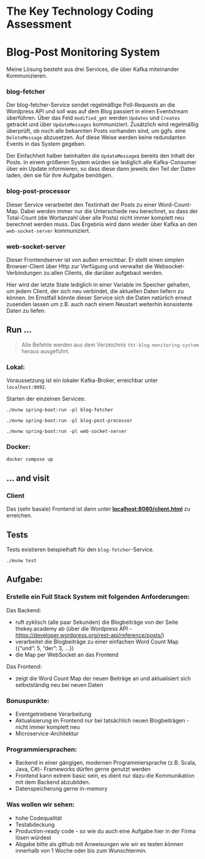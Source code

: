# The Key Technology Coding Assessment

# Blog-Post Monitoring System

Meine Lösung besteht aus drei Services, die über Kafka miteinander Kommunizieren.

### blog-fetcher
Der blog-fetcher-Service sendet regelmäßige Poll-Requests an die Wordpress API und soll was auf dem Blog passiert in einen Eventstream überführen.
Über das Feld `modified_gmt` werden `Updates` und `Creates` getrackt und über `UpdateMessages` kommuniziert.
Zusätzlich wird regelmäßig überprüft, ob noch alle bekannten Posts vorhanden sind, um ggfs. eine `DeleteMessage` abzusetzen.
Auf diese Weise werden keine redundanten Events in das System gegeben.

Der Einfachheit halber beinhalten die `UpdateMessage`s bereits den Inhalt der Posts. In einem größeren System würden sie lediglich alle Kafka-Consumer über ein Update informieren, so dass diese dann jeweils den Teil der Daten laden, den sie für ihre Aufgabe benötigen.

### blog-post-processor
Dieser Service verarbeitet den Textinhalt der Posts zu einer Word-Count-Map. Dabei werden immer nur die Unterschiede neu berechnet, so dass der Total-Count (die Wortanzahl über alle Posts) nicht immer komplett neu berechnet werden muss.
Das Ergebnis wird dann wieder über Kafka an den `web-socket-server` kommuniziert.

### web-socket-server
Dieser Frontendserver ist von außen erreichbar. Er stellt einen simplen Browser-Client über Http zur Verfügung und verwaltet die Websocket-Verbindungen zu allen Clients, die darüber aufgebaut werden.

Hier wird der letzte State lediglich in einer Variable im Speicher gehalten, um jedem Client, der sich neu verbindet, die aktuellen Daten liefern zu können. Im Ernstfall könnte dieser Service sich die Daten natürlich erneut zusenden lassen um z.B. auch nach einem Neustart weiterhin konsistente Daten zu liefen.

## Run ...

> Alle Befehle werden aus dem Verzeichnis `tkt-blog-monitoring-system` heraus ausgeführt.

### Lokal:
Voraussetzung ist ein lokaler Kafka-Broker, erreichbar unter `localhost:9092`.

Starten der einzelnen Services:

```./mvnw spring-boot:run -pl blog-fetcher```

```./mvnw spring-boot:run -pl blog-post-processor```

```./mvnw spring-boot:run -pl web-socket-server```

### Docker:

`docker compose up`

## ... and visit

### Client

Das (sehr basale) Frontend ist dann unter <b>[localhost:8080/client.html](localhost:8080/client.html)</b> zu erreichen.

## Tests

Tests existieren beispielhaft für den `blog-fetcher`-Service.

```./mvnw test```

## Aufgabe:

### Erstelle ein Full Stack System mit folgenden Anforderungen:

Das Backend:
- ruft zyklisch (alle paar Sekunden) die Blogbeiträge von der Seite thekey.academy ab (über die Wordpress API - https://developer.wordpress.org/rest-api/reference/posts/)
- verarbeitet die Blogbeiträge zu einer einfachen Word Count Map ({“und”: 5, “der”: 3, ...})
- die Map per WebSocket an das Frontend

Das Frontend:
- zeigt die Word Count Map der neuen Beiträge an und aktualisiert sich selbstständig neu bei neuen Daten

### Bonuspunkte:
- Eventgetriebene Verarbeitung
- Aktualisierung im Frontend nur bei tatsächlich neuen Blogbeiträgen - nicht immer komplett neu
- Microservice-Architektur

### Programmiersprachen:
- Backend in einer gängigen, modernen Programmiersprache (z.B. Scala, Java, C#)- Frameworks dürfen gerne genutzt werden
- Frontend kann extrem basic sein, es dient nur dazu die Kommunikation mit dem Backend abzubilden.
- Datenspeicherung gerne in-memory

### Was wollen wir sehen:
- hohe Codequalität
- Testabdeckung
- Production-ready code - so wie du auch eine Aufgabe hier in der Firma lösen würdest
- Abgabe bitte als github mit Anweisungen wie wir es testen können innerhalb von 1 Woche oder bis zum Wunschtermin.
